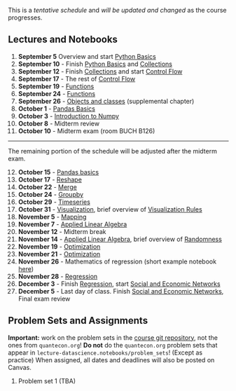This is a *tentative schedule* and *will be updated and changed* as the course progresses.

## Lectures and Notebooks
1. **September 5** Overview and start [Python Basics](https://datascience.quantecon.org/python_fundamentals/basics.html)
2. **September 10** - Finish [Python Basics](https://datascience.quantecon.org/python_fundamentals/basics.html) and [Collections](https://datascience.quantecon.org/python_fundamentals/collections.html)
3. **September 12** - Finish [Collections](https://datascience.quantecon.org/python_fundamentals/collections.html) and start [Control Flow](https://datascience.quantecon.org/python_fundamentals/control_flow.html)
4. **September 17** - The rest of [Control Flow](https://datascience.quantecon.org/python_fundamentals/control_flow.html)
5. **September 19** - [Functions](https://datascience.quantecon.org/python_fundamentals/functions.html)
6. **September 24** - [Functions](https://datascience.quantecon.org/python_fundamentals/functions.html)
7. **September 26** - [Objects and classes](./extra/objects-and-classes.ipynb) (supplemental chapter)
8. **October 1** - [Pandas Basics](https://datascience.quantecon.org/pandas/basics.html)
9.  **October 3** - [Introduction to Numpy](https://datascience.quantecon.org/scientific/basics.html)
10. **October 8** - Midterm review
11. **October 10** - Midterm exam (room BUCH B126)

--------------------------------------------------------------------------------------------------------------------------
The remaining portion of the schedule will be adjusted after the midterm exam.

12. **October 15** - [Pandas basics](https://datascience.quantecon.org/pandas/data_clean.html)
16. **October 17** - [Reshape](https://datascience.quantecon.org/pandas/reshape.html)
17. **October 22** -  [Merge](https://datascience.quantecon.org/pandas/merge.html)
18. **October 24** - [Groupby](https://datascience.quantecon.org/pandas/groupby.html)
19. **October 29** - [Timeseries](https://datascience.quantecon.org/pandas/timeseries.html)
20. **October 31** - [Visualization](https://datascience.quantecon.org/tools/matplotlib.html), brief overview of [Visualization Rules](https://datascience.quantecon.org/tools/visualization_rules.html)
21. **November 5** - [Mapping](https://datascience.quantecon.org/tools/maps.html)
22. **November 7** - [Applied Linear Algebra](https://datascience.quantecon.org/scientific/applied_linalg.html)
23. **November 12** - Midterm break
24. **November 14** - [Applied Linear Algebra](https://datascience.quantecon.org/scientific/applied_linalg.html), brief overview of [Randomness](https://datascience.quantecon.org/numpy/randomness.html)
25. **November 19** - [Optimization](https://datascience.quantecon.org/scientific/optimization.html) 
26. **November 21** - [Optimization](https://datascience.quantecon.org/scientific/optimization.html)
28. **November 26** - Mathematics of regression (short example notebook [here](./extra/optimization_example_regression.ipynb))
29. **November 28** - [Regression](https://datascience.quantecon.org/tools/regression.html)
30. **December 3** - Finish [Regression](https://datascience.quantecon.org/tools/regression.html), start [Social and Economic Networks](https://datascience.quantecon.org/applications/networks.html)
31. **December 5** - Last day of class. Finish [Social and Economic Networks](https://datascience.quantecon.org/applications/networks.html), Final exam review

## Problem Sets and Assignments
**Important:** work on the problem sets in the [course git repository](./problem_sets), not the ones from `quantecon.org`! **Do not** do the `quantecon.org` problem sets that appear in `lecture-datascience.notebooks/problem_sets`! (Except as practice)
When assigned, all dates and deadlines will also be posted on Canvas.

1. Problem set 1 (TBA)
